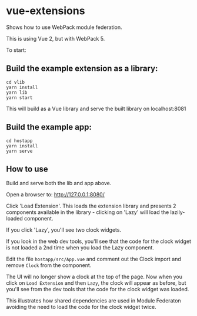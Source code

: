 # vue-extensions

Shows how to use WebPack module federation.

This is using Vue 2, but with WebPack 5.

To start:


## Build the example extension as a library:

```
cd vlib
yarn install
yarn lib
yarn start
```

This will build as a Vue library and serve the built library on localhost:8081

## Build the example app:

```
cd hostapp
yarn install
yarn serve
```

## How to use

Build and serve both the lib and app above.

Open a browser to: http://127.0.0.1:8080/

Click 'Load Extension'. This loads the extension library and presents 2 components available in the library - clicking on 'Lazy' will load the lazily-loaded component.

If you click 'Lazy', you'll see two clock widgets.

If you look in the web dev tools, you'll see that the code for the clock widget is not loaded a 2nd time when you load the Lazy component.

Edit the file `hostapp/src/App.vue` and comment out the Clock import and remove `Clock` from the component.

The UI will no longer show a clock at the top of the page. Now when you click on `Load Extension` and then `Lazy`, the clock will appear as before, but you'll see from the dev tools that the code for the clock widget was loaded.

This illustrates how shared dependencies are used in Module Federaton avoiding the need to load the code for the clock widget twice.





